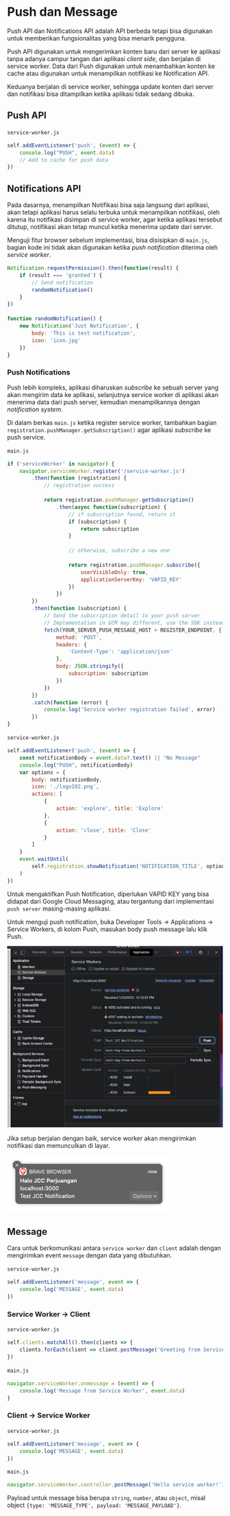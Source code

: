 # Push dan Message

Push API dan Notifications API adalah API berbeda tetapi bisa digunakan untuk memberikan fungsionalitas yang bisa menarik pengguna.

Push API digunakan untuk mengerimkan konten baru dari server ke aplikasi tanpa adanya campur tangan dari aplikasi _client side_, dan berjalan di service worker. Data dari Push digunakan untuk menambahkan konten ke cache atau digunakan untuk menampilkan notifikasi ke Notification API.

Keduanya berjalan di service worker, sehingga update konten dari server dan notifikasi bisa ditampilkan ketika aplikasi tidak sedang dibuka.

## Push API

`service-worker.js`

```js
self.addEventListener('push', (event) => {
    console.log("PUSH", event.data)
    // Add to cache for push data
})
```

## Notifications API

Pada dasarnya, menampilkan Notifikasi bisa saja langsung dari aplikasi, akan tetapi aplikasi harus selalu terbuka untuk menampilkan notifikasi, oleh karena itu notifikasi disimpan di service worker, agar ketika aplikasi tersebut ditutup, notifikasi akan tetap muncul ketika menerima update dari server.

Menguji fitur browser sebelum implementasi, bisa disisipkan di `main.js`, bagian kode ini tidak akan digunakan ketika _push notification_ diterima oleh _service worker_.

```js
Notification.requestPermission().then(function(result) {
    if (result === 'granted') {
        // Send notification
        randomNotification()
    }
})

function randomNotification() {
    new Notification('Just Notification', {
        body: 'This is test notification',
        icon: 'icon.jpg'
    })
}

```

### Push Notifications

Push lebih kompleks, aplikasi diharuskan _subscribe_ ke sebuah server yang akan mengirim data ke aplikasi, selanjutnya service worker di aplikasi akan menerima data dari push server, kemudian menampilkannya dengan _notification system_.

Di dalam berkas `main.js` ketika register service worker, tambahkan bagian `registration.pushManager.getSubscription()` agar aplikasi _subscribe_ ke push service.

`main.js`

```js
if ('serviceWorker' in navigator) {
    navigator.serviceWorker.register('/service-worker.js')
        .then(function (registration) {
            // registration success

            return registration.pushManager.getSubscription()
                .then(async function(subscription) {
                    // if subscription found, return it
                    if (subscription) {
                        return subscription
                    }

                    // otherwise, subscribe a new one

                    return registration.pushManager.subscribe({
                        userVisibleOnly: true,
                        applicationServerKey: 'VAPID_KEY'
                    })
                })
        })
        .then(function (subscription) {
            // Send the subscription detail to your push server
            // Implementation in GCM may different, use the SDK instead
            fetch(YOUR_SERVER_PUSH_MESSAGE_HOST + REGISTER_ENDPOINT, {
                method: 'POST',
                headers: {
                    'Content-Type': 'application/json'
                },
                body: JSON.stringify({
                    subscription: subscription
                })
            })
        })
        .catch(function (error) {
            console.log('Service worker registration failed', error)
        })
}
```

`service-worker.js`

```js
self.addEventListener('push', (event) => {
    const notificationBody = event.data?.text() || "No Message"
    console.log("PUSH", notificationBody)
    var options = {
        body: notificationBody,
        icon: './logo192.png',
        actions: [
            {
                action: 'explore', title: 'Explore'
            },
            {
                action: 'close', title: 'Close'
            }
        ]
    }
    event.waitUntil(
        self.registration.showNotification('NOTIFICATION_TITLE', options)
    )
})

```

Untuk mengaktifkan Push Notification, diperlukan VAPID KEY yang bisa didapat dari Google Cloud Messaging, atau tergantung dari implementasi `push server` masing-masing aplikasi.

Untuk menguji push notification, buka Developer Tools -> Applications -> Service Workers, di kolom Push, masukan body push message lalu klik Push.

![Push Test](assets/push-test.png)

Jika setup berjalan dengan baik, service worker akan mengirimkan notifikasi dan memunculkan di layar.

![Push Received](assets/push-received.png)


## Message

Cara untuk berkomunikasi antara `service worker` dan `client` adalah dengan mengirimkan event `message` dengan data yang dibutuhkan.

`service-worker.js`

```js
self.addEventListener('message', event => {
    console.log('MESSAGE', event.data)
})
```

### Service Worker -> Client

`service-worker.js`

```js
self.clients.matchAll().then(clients => {
    clients.forEach(client => client.postMessage('Greeting from Service Worker'))
})
```

`main.js`

```js
navigator.serviceWorker.onmessage = (event) => {
    console.log('Message from Service Worker', event.data)
}
```

### Client -> Service Worker

`service-worker.js`

```js
self.addEventListener('message', event => {
    console.log('MESSAGE', event.data)
})
```

`main.js`

```js
navigator.serviceWorker.controller.postMessage('Hello service worker!')
```

Payload untuk message bisa berupa `string`, `number`, atau `object`, misal object `{type: 'MESSAGE_TYPE', payload: 'MESSAGE_PAYLOAD'}`.

